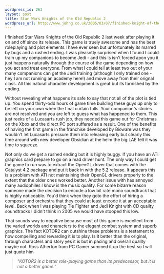 ```yaml
--- 
wordpress_id: 263
layout: post
title: Star Wars Knights of the Old Republic 2
wordpress_url: http://www.johng.co.uk/2005/03/07/finished-knight-of-the-old-republic-2/
---
```

I finished Star Wars Knights of the Old Republic 2 last week after playing it on and off since its release. This game is truely awesome and has the best roleplaying and plot elements I have ever seen but unfortunately its marred by bugs and a rushed ending. I was pleasntly surprised when I found I could train up my companions to become Jedi - and this is isn't forced apon you it just happens naturally through the course of the game depending on how you act and treat everyone. From what I could tell at least two out of your many companions can get the Jedi training (although I only trained one - hey I am not running an academy here!) and move away from their orignal class. All this natural character development is great but its tarnished by the ending.

Without revealing what happens its safe to say that not all of the plot is tied up. You spend thirty-odd hours of game time building these guys up only to be left on your own when the final curtain falls. Your companion's stories are not resolved and you are left to guess what has happened to them. This just reeks of a Lucasarts rush job, they needed this game out for Christmas on the Xbox and the direct PC port suffered as a result. One of the benefits of having the first game in the franchise developed by Bioware was they wouldn't let Lucasarts pressure them into releasing early but clearly this time around with new developer Obsidian at the helm the big LAE felt it was time to squeeze.

Not only do we get a rushed ending but it is highly buggy. If you have an ATI graphics card prepare to go on a mad driver hunt. The only way I could get the game to run was to extract the OpenGL driver that comes with the Catalyst 4.2 package and put it back in with the 5.2 release. It appears this is a problem with ATI not maintaining their OpenGL drivers properly to the extent that the older ones worked better. Another issue with has annoyed many audiophiles I know is the music quality. For some bizarre reason someone made the decision to encode a low bit rate mono soundtrack that is highly noticeable. You'd think when they goto the effort of hiring a composer and orchestra that they could at least encode it at an acceptable level. Back when I was playing Tie Fighter and Jedi Knight with CD quality soundtracks I didn't think in 2005 we would have stooped this low.

That sounds way to negative because most of this game is excellent from the varied worlds and characters to the elegant combat system and superb graphics. The fact KOTOR2 can outshine these problems is a testament to how compelling and rewarding it is to play. Is it better than the original, through characters and story yes it is but in pacing and overall quality maybe not. Ross Atherton from PC Gamer summed it up the best so I will just quote him <blockquote><em>"KOTOR2 is a better role-playing game than its predecessor, but it is not a better game."</em></blockquote>
